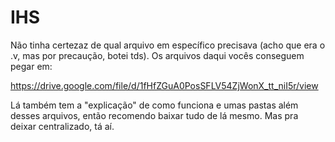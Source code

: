 # IHS

Não tinha certezaz de qual arquivo em específico precisava (acho que era o .v, mas por precaução, botei tds).
Os arquivos daqui vocês conseguem pegar em:

https://drive.google.com/file/d/1fHfZGuA0PosSFLV54ZjWonX_tt_niI5r/view

Lá também tem a "explicação" de como funciona e umas pastas além desses arquivos, então recomendo baixar tudo de lá mesmo.
Mas pra deixar centralizado, tá aí.
